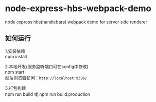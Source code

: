 # node-express-hbs-webpack-demo

node express hbs(handlebars) webpack demo for server side renderer

## 如何运行

1.安装依赖  
npm install

2.本地开发(服务监听端口可在config中修改)  
npm start  
然后浏览器访问：`http://localhost:9386/`

3.打包构建  
npm run build 或 npm run build:production
